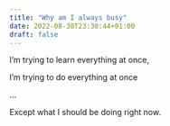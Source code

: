 ```yaml
---
title: "Why am I always busy"
date: 2022-08-30T23:30:44+01:00
draft: false
---
```


I’m trying to learn everything at once,

I’m trying to do everything at once

...

Except what I should be doing right now.